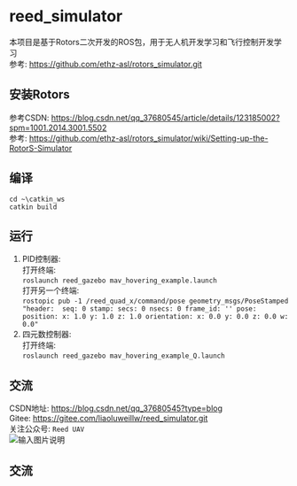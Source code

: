 # reed_simulator
本项目是基于Rotors二次开发的ROS包，用于无人机开发学习和飞行控制开发学习  
参考: https://github.com/ethz-asl/rotors_simulator.git  

## 安装Rotors
参考CSDN: https://blog.csdn.net/qq_37680545/article/details/123185002?spm=1001.2014.3001.5502  
参考: https://github.com/ethz-asl/rotors_simulator/wiki/Setting-up-the-RotorS-Simulator   

## 编译
`cd ~\catkin_ws`  
`catkin build`  

## 运行
1. PID控制器:  
打开终端:   
`roslaunch reed_gazebo mav_hovering_example.launch`  
打开另一个终端:  
`rostopic pub -1 /reed_quad_x/command/pose geometry_msgs/PoseStamped "header: 
  seq: 0
  stamp:
    secs: 0
    nsecs: 0
  frame_id: ''
pose:
  position:
    x: 1.0
    y: 1.0
    z: 1.0
  orientation:
    x: 0.0
    y: 0.0
    z: 0.0
    w: 0.0"
`
2. 四元数控制器:  
打开终端:   
`roslaunch reed_gazebo mav_hovering_example_Q.launch`  


## 交流 
CSDN地址: https://blog.csdn.net/qq_37680545?type=blog   
Gitee: https://gitee.com/liaoluweillw/reed_simulator.git   
关注公众号: `Reed UAV`  
![输入图片说明](/picture/wechat.jpg)

## 交流